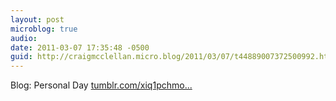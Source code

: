 ```yaml
---
layout: post
microblog: true
audio: 
date: 2011-03-07 17:35:48 -0500
guid: http://craigmcclellan.micro.blog/2011/03/07/t44889007372500992.html
---
```

Blog: Personal Day [tumblr.com/xiq1pchmo...](http://tumblr.com/xiq1pchmou)
